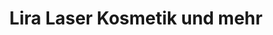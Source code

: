 ---
title: "Lira Laser Kosmetik und mehr"
url: /asslar/lira-laser-kosmetik-und-mehr/
shop: Kosmetik
---
